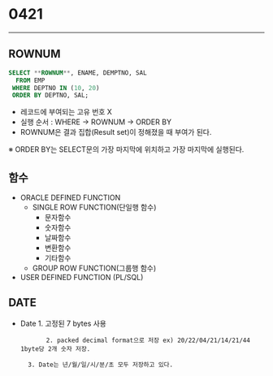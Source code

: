 # 0421

---

## ROWNUM

```sql
SELECT **ROWNUM**, ENAME, DEMPTNO, SAL
  FROM EMP
 WHERE DEPTNO IN (10, 20)
 ORDER BY DEPTNO, SAL;
```

- 레코드에 부여되는 고유 번호 X
- 실행 순서 : WHERE → ROWNUM → ORDER BY
- ROWNUM은 결과 집합(Result set)이 정해졌을 때 부여가 된다.

※ ORDER BY는 SELECT문의 가장 마지막에 위치하고 가장 마지막에 실행된다.

## 함수

- ORACLE DEFINED FUNCTION
    - SINGLE ROW FUNCTION(단일행 함수)
        - 문자함수
        - 숫자함수
        - 날짜함수
        - 변환함수
        - 기타함수
    - GROUP ROW FUNCTION(그룹행 함수)
- USER DEFINED FUNCTION (PL/SQL)

## DATE

- Date 1. 고정된 7 bytes 사용
    
             2. packed decimal format으로 저장 ex) 20/22/04/21/14/21/44  1byte당 2개 숫자 저장.
    
        3. Date는 년/월/일/시/분/초 모두 저장하고 있다.